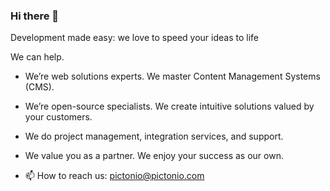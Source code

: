 ### Hi there 👋

Development made easy: we love to speed your ideas to life

We can help.

- We’re web solutions experts. We master Content Management Systems (CMS).
- We’re open-source specialists. We create intuitive solutions valued by your customers.
- We do project management, integration services, and support.
- We value you as a partner. We enjoy your success as our own.

- 📫 How to reach us: pictonio@pictonio.com

<!--
**pictonio/pictonio** is a ✨ _special_ ✨ repository because its `README.md` (this file) appears on your GitHub profile.

Here are some ideas to get you started:

- 🔭 I’m currently working on ...
- 🌱 I’m currently learning ...
- 👯 I’m looking to collaborate on ...
- 🤔 I’m looking for help with ...
- 💬 Ask me about ...
- 📫 How to reach me: ...
- 😄 Pronouns: ...
- ⚡ Fun fact: ...
-->
